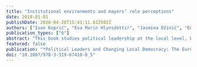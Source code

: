 ```yaml
---
title: "Institutional environments and mayors’ role perceptions"
date: 2018-01-01
publishDate: 2020-04-28T15:41:11.812502Z
authors: ["Ivan Koprić", "Eva Marin Hlynsdóttir", "Jasmina Džinić", "Enrico Borghetto"]
publication_types: ["6"]
abstract: "This book studies political leadership at the local level, based on data from a survey of the mayors of cities of more than 10,000 inhabitants in 29 European countries carried out between 2014 and 2016. The book compares these results with those of a similar survey conducted ten years ago. From this comparative perspective, the book examines how to become a mayor in Europe today, the attitudes of these politicians towards administrative and territorial reforms, their notions of democracy, their political priorities, whether or not party politicization plays a role at the municipal level, and how mayors interact with other actors in the local political arena. This study addresses students, academics and practitioners concerned at different levels with the functioning and reforms of the municipal level of local government."
featured: false
publication: "*Political Leaders and Changing Local Democracy: The European Mayor*"
doi: "10.1007/978-3-319-67410-0_5"
---
```


